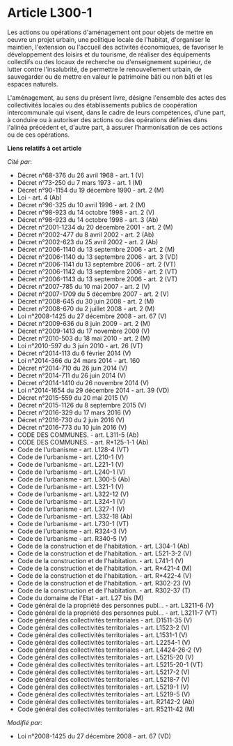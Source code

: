 # Article L300-1

Les actions ou opérations d'aménagement ont pour objets de mettre en oeuvre un projet urbain, une politique locale de
l'habitat, d'organiser le maintien, l'extension ou l'accueil des activités économiques, de favoriser le développement des
loisirs et du tourisme, de réaliser des équipements collectifs ou des locaux de recherche ou d'enseignement supérieur, de
lutter contre l'insalubrité, de permettre le renouvellement urbain, de sauvegarder ou de mettre en valeur le patrimoine bâti
ou non bâti et les espaces naturels.

L'aménagement, au sens du présent livre, désigne l'ensemble des actes des collectivités locales ou des établissements publics
de coopération intercommunale qui visent, dans le cadre de leurs compétences, d'une part, à conduire ou à autoriser des
actions ou des opérations définies dans l'alinéa précédent et, d'autre part, à assurer l'harmonisation de ces actions ou de
ces opérations.

**Liens relatifs à cet article**

_Cité par_:

  - Décret n°68-376 du 26 avril 1968 - art. 1 (V)
  - Décret n°73-250 du 7 mars 1973 - art. 1 (M)
  - Décret n°90-1154 du 19 décembre 1990 - art. 2 (M)
  - Loi - art. 4 (Ab)
  - Décret n°96-325 du 10 avril 1996 - art. 2 (M)
  - Décret n°98-923 du 14 octobre 1998 - art. 2 (V)
  - Décret n°98-923 du 14 octobre 1998 - art. 3 (Ab)
  - Décret n°2001-1234 du 20 décembre 2001 - art. 2 (M)
  - Décret n°2002-477 du 8 avril 2002 - art. 2 (Ab)
  - Décret n°2002-623 du 25 avril 2002 - art. 2 (Ab)
  - Décret n°2006-1140 du 13 septembre 2006 - art. 2 (M)
  - Décret n°2006-1140 du 13 septembre 2006 - art. 3 (VD)
  - Décret n°2006-1141 du 13 septembre 2006 - art. 2 (VT)
  - Décret n°2006-1142 du 13 septembre 2006 - art. 2 (VT)
  - Décret n°2006-1143 du 13 septembre 2006 - art. 2 (VT)
  - Décret n°2007-785 du 10 mai 2007 - art. 2 (V)
  - Décret n°2007-1709 du 5 décembre 2007 - art. 2 (V)
  - Décret n°2008-645 du 30 juin 2008 - art. 2 (M)
  - Décret n°2008-670 du 2 juillet 2008 - art. 2 (M)
  - Loi n°2008-1425 du 27 décembre 2008 - art. 67 (V)
  - Décret n°2009-636 du 8 juin 2009 - art. 2 (M)
  - Décret n°2009-1413 du 17 novembre 2009 (V)
  - Décret n°2010-503 du 18 mai 2010 - art. 2 (M)
  - Loi n°2010-597 du 3 juin 2010 - art. 26 (VT)
  - Décret n°2014-113 du 6 février 2014 (V)
  - Loi n°2014-366 du 24 mars 2014 - art. 160
  - Décret n°2014-710 du 26 juin 2014 (V)
  - Décret n°2014-711 du 26 juin 2014 (V)
  - Décret n°2014-1410 du 26 novembre 2014 (V)
  - Loi n°2014-1654 du 29 décembre 2014 - art. 39 (VD)
  - Décret n°2015-559 du 20 mai 2015 (V)
  - Décret n°2015-1126 du 8 septembre 2015 (V)
  - Décret n°2016-329 du 17 mars 2016 (V)
  - Décret n°2016-730 du 2 juin 2016 (V)
  - Décret n°2016-773 du 10 juin 2016 (V)
  - CODE DES COMMUNES. - art. L311-5 (Ab)
  - CODE DES COMMUNES. - art. R*125-1-1 (Ab)
  - Code de l'urbanisme - art. L128-4 (VT)
  - Code de l'urbanisme - art. L210-1 (V)
  - Code de l'urbanisme - art. L221-1 (V)
  - Code de l'urbanisme - art. L240-1 (V)
  - Code de l'urbanisme - art. L300-5 (Ab)
  - Code de l'urbanisme - art. L321-1 (V)
  - Code de l'urbanisme - art. L322-12 (V)
  - Code de l'urbanisme - art. L324-1 (V)
  - Code de l'urbanisme - art. L327-1 (V)
  - Code de l'urbanisme - art. L332-18 (Ab)
  - Code de l'urbanisme - art. L730-1 (VT)
  - Code de l'urbanisme - art. R324-3 (V)
  - Code de l'urbanisme - art. R340-5 (V)
  - Code de la construction et de l'habitation. - art. L304-1 (Ab)
  - Code de la construction et de l'habitation. - art. L521-3-2 (V)
  - Code de la construction et de l'habitation. - art. L741-1 (V)
  - Code de la construction et de l'habitation. - art. R*421-4 (M)
  - Code de la construction et de l'habitation. - art. R*422-4 (V)
  - Code de la construction et de l'habitation. - art. R302-23 (V)
  - Code de la construction et de l'habitation. - art. R302-37 (T)
  - Code du domaine de l'Etat - art. L27 bis (M)
  - Code général de la propriété des personnes publ... - art. L3211-6 (V)
  - Code général de la propriété des personnes publ... - art. L3211-7 (VT)
  - Code général des collectivités territoriales - art. D1511-35 (V)
  - Code général des collectivités territoriales - art. L1523-2 (V)
  - Code général des collectivités territoriales - art. L1531-1 (V)
  - Code général des collectivités territoriales - art. L2254-1 (V)
  - Code général des collectivités territoriales - art. L4424-26-2 (V)
  - Code général des collectivités territoriales - art. L5215-20 (V)
  - Code général des collectivités territoriales - art. L5215-20-1 (VT)
  - Code général des collectivités territoriales - art. L5217-2 (V)
  - Code général des collectivités territoriales - art. L5218-7 (V)
  - Code général des collectivités territoriales - art. L5219-1 (V)
  - Code général des collectivités territoriales - art. L5219-5 (V)
  - Code général des collectivités territoriales - art. R2142-2 (Ab)
  - Code général des collectivités territoriales - art. R5211-42 (M)

_Modifié par_:

  - Loi n°2008-1425 du 27 décembre 2008 - art. 67 (VD)
